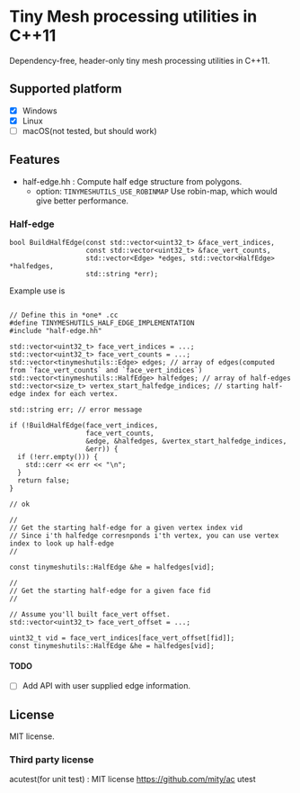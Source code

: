 

# Tiny Mesh processing utilities in C++11

Dependency-free, header-only tiny mesh processing utilities in C++11.

## Supported platform

* [x] Windows
* [x] Linux
* [ ] macOS(not tested, but should work)

## Features

* half-edge.hh : Compute half edge structure from polygons.
  * option: `TINYMESHUTILS_USE_ROBINMAP` Use robin-map, which would give better performance.

### Half-edge

```
bool BuildHalfEdge(const std::vector<uint32_t> &face_vert_indices,
                   const std::vector<uint32_t> &face_vert_counts,
                   std::vector<Edge> *edges, std::vector<HalfEdge> *halfedges,
                   std::string *err);
```

Example use is

```

// Define this in *one* .cc
#define TINYMESHUTILS_HALF_EDGE_IMPLEMENTATION
#include "half-edge.hh"

std::vector<uint32_t> face_vert_indices = ...;
std::vector<uint32_t> face_vert_counts = ...;
std::vector<tinymeshutils::Edge> edges; // array of edges(computed from `face_vert_counts` and `face_vert_indices`)
std::vector<tinymeshutils::HalfEdge> halfedges; // array of half-edges
std::vector<size_t> vertex_start_halfedge_indices; // starting half-edge index for each vertex.

std::string err; // error message

if (!BuildHalfEdge(face_vert_indices,
                   face_vert_counts,
                   &edge, &halfedges, &vertex_start_halfedge_indices,
                   &err)) {
  if (!err.empty())) {
    std::cerr << err << "\n";
  }
  return false;
}

// ok

//
// Get the starting half-edge for a given vertex index vid
// Since i'th halfedge corresnponds i'th vertex, you can use vertex index to look up half-edge
//

const tinymeshutils::HalfEdge &he = halfedges[vid];

//
// Get the starting half-edge for a given face fid
//

// Assume you'll built face_vert offset.
std::vector<uint32_t> face_vert_offset = ...;

uint32_t vid = face_vert_indices[face_vert_offset[fid]];
const tinymeshutils::HalfEdge &he = halfedges[vid];

```

#### TODO

* [ ] Add API with user supplied edge information.


## License

MIT license.

### Third party license

acutest(for unit test) : MIT license https://github.com/mity/ac utest
